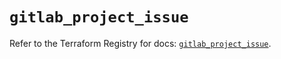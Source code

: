 # `gitlab_project_issue`

Refer to the Terraform Registry for docs: [`gitlab_project_issue`](https://registry.terraform.io/providers/gitlabhq/gitlab/16.8.0/docs/resources/project_issue).
